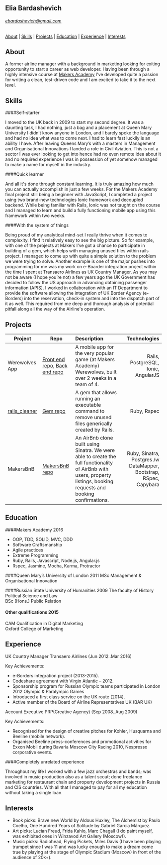 
## Elia Bardashevich

###### <ebardashevich@gmail.com>

[About](#About) | [Skills](#Skills) | [Projects](#Projects) |
[Education](#Education) | [Experience](#Experience) | [Interests](#Interests)

## <a name="About">About</a>
A former airline manager with a background in marketing looking for exiting opportunity to start a career as web developer. Having been through a highly intensive course at [Makers Academy](http://www.makersacademy.com/about-us/) I've developed quite a passion for writing a clean, test-driven code and I am excited to take it to the next level.

## <a name="Skills">Skills</a>

####Self-starter

  I moved to the UK back in 2009 to start my second degree. It was a daunting task, I had nothing, just a bag and a placement at Queen Mary University I didn’t know anyone in London, and I barely spoke the language and had no idea what was to come next. I had to learn fast luckily is an ability I have.
  After leaving Queens Mary’s with a masters in Management and Organisational Innovations I landed a role in Civil Aviation. This is not a sector I was ever looking to get into hence had no even remote idea about it and no required experience I was in possession of yet somehow managed to make a name for myself in the industry.   

####Quick learner

  And all it's done through constant learning. It is truly amazing how much you can actually accomplish in just a few weeks. For the Makers Academy final project still being a beginner with JavaScript, I completed a project using two brand-new technologies Ionic framework and decoupled backend. While being familiar with Rails, Ionic was not taught on the course and I managed to learn and build a fully functioning mobile app using this framework within two weeks.

####With the system of things

  Being proud of my analytical mind-set I really thrive when it comes to complexity. I find it relatively easy to see the big picture. So for example, with one of the projects at Makers I've got a chance to participate in building of a gem, which helps with managing unused files within rails project. I managed to come up with quite a simple solution to the problem we were trying to solve.
  Another example is one of the major pushes into programming for me was my work on e-Boarder integration project within the time I spent at Transaero Airlines as UK Country Manager. As you may not be aware (I hope you’re not) a few years ago the UK Government has decided to follow the US approach in advancing obtaining passenger information (APIS). I worked in collaboration with an IT Department to provide the software allowing the integration of UK Border Agency (e-Borders) into the reservation, check-in system and into the dispatch part of it as well. This required from me deep and thorough analysis of potential pitfall along all the way of the Airline's operation.  


## <a name="Projects">Projects</a>

| Project       | Repo | Description        | Technologies  |
| ------------- |-----|:-------------| -----:|
| Werewolves App| [Front end repo](https://github.com/elibar-uk/werewolves_frontend), [Back end repo](https://github.com/elibar-uk/werewolves_backend)|A mobile app for the very popular game (at Makers Academy) Werewolves, built over 2 weeks in a team of 4. | Rails, PostgreSQL, Ionic, AngularJS |
| [rails_cleaner](https://rubygems.org/gems/rails_cleaner)  |[Gem repo](https://github.com/elibar-uk/rails_cleaner)|A gem that allows running an executable command to remove unused files generically created by Rails.|Ruby, Rspec|
| MakersBnB | [MakersBnB repo](https://github.com/elibar-uk/MakersBnB)|An AirBnb clone built using Sinatra. We were able to create the full functionality of AirBnb with users, property listings, booking requests and booking confirmations.   |  Ruby, Sinatra, Postgres /w DataMapper, Bootstrap, RSpec, Capybara|

## <a name="Education">Education</a>

####Makers Academy                                    2016

- OOP, TDD, SOLID, MVC, DDD
- Software Craftsmanship
- Agile practices
- Extreme Programming
- Ruby, Rails, Javascript, Node.js, Angular.js
- Rspec, Jasmine, Mocha, Karma, Protractor


####Queen Mary’s University of London                 2011
  MSc Management & Organisational Innovation          

####Russian State University of Humanities            2009
  The faculty of History Political Science and Law       
  BSc (Hons.) Public Relation         	                  


#### Other qualifications                             2015

 CAM Qualification in Digital Marketing               
 Oxford College of Marketing

## <a name="Experience">Experience</a>

UK Country Manager     Transaero Airlines      (Jun 2012..Mar 2016)

Key Achievements:
- 	e-Borders integration project (2013-2015).
- 	Codeshare agreement with Virgin Atlantic – 2012.
-   Sponsorship program for Russian Olympic teams participated in London 2012 Olympic & Paralympic Games
- 	Introduced a first class service on the UK route (2014).
- 	Active member of the Board of Airline Representatives UK (BAR UK)

Account Executive      PRP(Creative Agency)     (Sep 2008..Aug 2009)   

Key Achievements:
- 	Recognised for the design of creative pitches for Kohler, Husquarna and Beeline (mobile network).
- 	Organised Beeline press-conferences and promotional activities for Exxon Mobil during Bavaria Moscow City Racing 2010, Nespresso corporative events.

####Completely unrelated experience

Throughout my life I worked with a few jazz orchestras and bands; was involved in music production also as a talent scout; done freelance marketing for restaurant chain and property development projects in Russia and CIS countries. With all that I managed to pay for all my education without taking a single loan.

## <a name="Interests">Interests</a>

- Book picks: Brave new World by Aldous Huxley, The Alchemist by Paulo Coelho, One Hundred Years of Solitude by Gabriel García Márquez.
- Art picks: Lucian Freud, Frida Kahlo, Marc Chagall (I do paint myself,  was exhibited ones in Winzavod Art Gallery (Moscow)).
- Music picks:  Radiohead, Flying Pickets, Miles Davis (I have been playing trumpet since I was 11 and was lucky enough to make a dream come true by playing at the stage of Olympic Stadium (Moscow) in front of the audience of 20k+).
